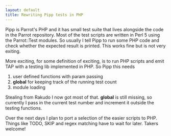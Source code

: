 ```yaml
---
layout: default
title: Rewriting Pipp tests in PHP
---
```


Pipp is Parrot's PHP and it has small test suite that lives alongside the code in the Parrot repository. Most of the test scripts are written in Perl 5 using the Parrot::Test modules.
So usually I tell Pipp to run some PHP code and check whether the expected result is printed.
This works fine but is not very exiting.

More exciting, for some definition of exciting, is to run PHP scripts and emit TAP with a testing lib implemented in PHP. So Pipp this needs
  1. user defined functions with param passing
  2. <b>global</b> for keeping track of the running test count
  3. module loading

Stealing from Rakudo I now got most of that.
<b>global</b> is still missing, so currently I pass in the current test number and increment it outside the testing functions.
</p><p>
Over the next days I plan to port a selection of the easier scripts to PHP. Things like TODO, SKIP and regex matching have to wait for later. Takers welcome!
